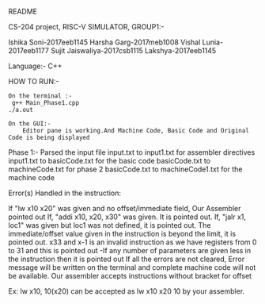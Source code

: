README

CS-204 project, RISC-V SIMULATOR, GROUP1:-

Ishika Soni-2017eeb1145 Harsha Garg-2017meb1008 Vishal Lunia-2017eeb1177 Sujit Jaiswaliya-2017csb1115 Lakshya-2017eeb1145

Language:- C++

HOW TO RUN:-

    On the terminal :-
     g++ Main_Phase1.cpp
    ./a.out
    
    On the GUI:-
        Editor pane is working.And Machine Code, Basic Code and Original Code is being displayed
Phase 1:- Parsed the input file input.txt to input1.txt for assembler directives input1.txt to basicCode.txt for the basic code basicCode.txt to machineCode.txt for phase 2 basicCode.txt to machineCode1.txt for the machine code

Error(s) Handled in the instruction:

If "lw x10 x20" was given and no offset/immediate field, Our Assembler pointed out
If, "addi x10, x20, x30" was given. It is pointed out.
If, "jalr x1, loc1" was given but loc1 was not defined, it is pointed out.
The immediate/offset value given in the instruction is beyond the limit, it is pointed out.
x33 and x-1 is an invalid instruction as we have registers from 0 to 31 and this is pointed out -If any number of parameters are given less in the instruction then it is pointed out
If all the errors are not cleared, Error message will be written on the terminal and complete machine code will not be available. Our assembler accepts instructions without bracket for offset

Ex: lw x10, 10(x20) can be accepted as lw x10 x20 10 by your assembler.

